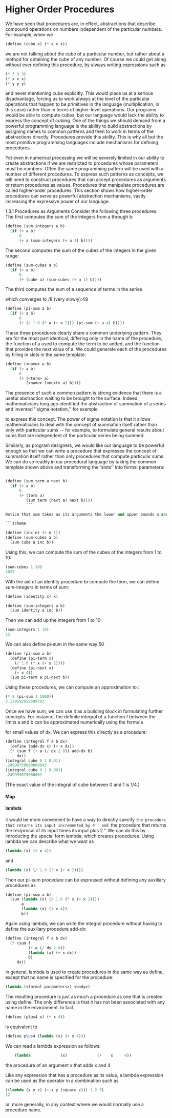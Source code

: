 
# Higher Order Procedures

We have seen that procedures are, in effect, abstractions that describe compound operations on numbers independent of the particular numbers. For example, when we
```scheme
(define (cube x) (* x x x))
```
we are not talking about the cube of a particular number, but rather about a method for obtaining the cube of any number. Of course we could get along without ever defining this procedure, by always writing expressions such as

```scheme
(* 3 3 3)
(* x x x)
(* y y y)        
```

and never mentioning cube explicitly. This would place us at a serious disadvantage, forcing us to work always at the level of the particular operations that happen to be primitives in the language (multiplication, in this case) rather than in terms of higher-level operations. Our programs would be able to compute cubes, but our language would lack the ability to express the concept of cubing. One of the things we should demand from a powerful programming language is the ability to build abstractions by assigning names to common patterns and then to work in terms of the abstractions directly. Procedures provide this ability. This is why all but the most primitive programming languages include mechanisms for defining procedures.

Yet even in numerical processing we will be severely limited in our ability to create abstractions if we are restricted to procedures whose parameters must be numbers. Often the same programming pattern will be used with a number of different procedures. To express such patterns as concepts, we will need to construct procedures that can accept procedures as arguments or return procedures as values. Procedures that manipulate procedures are called higher-order procedures. This section shows how higher-order procedures can serve as powerful abstraction mechanisms, vastly increasing the expressive power of our language.


1.3.1  Procedures as Arguments
Consider the following three procedures. The first computes the sum of the integers from a through b:

```scheme
(define (sum-integers a b)
  (if (> a b)
      0
      (+ a (sum-integers (+ a 1) b))))
```
The second computes the sum of the cubes of the integers in the given range:

```scheme
(define (sum-cubes a b)
  (if (> a b)
      0
      (+ (cube a) (sum-cubes (+ a 1) b))))
```
The third computes the sum of a sequence of terms in the series


which converges to /8 (very slowly):49

```scheme
(define (pi-sum a b)
  (if (> a b)
      0
      (+ (/ 1.0 (* a (+ a 2))) (pi-sum (+ a 4) b))))
```
These three procedures clearly share a common underlying pattern. They are for the most part identical, differing only in the name of the procedure, the function of a used to compute the term to be added, and the function that provides the next value of a. We could generate each of the procedures by filling in slots in the same template:
```scheme
(define (<name> a b)
  (if (> a b)
      0
      (+ (<term> a)
         (<name> (<next> a) b))))
```
The presence of such a common pattern is strong evidence that there is a useful abstraction waiting to be brought to the surface. Indeed, mathematicians long ago identified the abstraction of summation of a series and invented ''sigma notation,'' for example

to express this concept. The power of sigma notation is that it allows mathematicians to deal with the concept of summation itself rather than only with particular sums -- for example, to formulate general results about sums that are independent of the particular series being summed.

Similarly, as program designers, we would like our language to be powerful enough so that we can write a procedure that expresses the concept of summation itself rather than only procedures that compute particular sums. We can do so readily in our procedural language by taking the common template shown above and transforming the 'slots'' into formal parameters:
```scheme

(define (sum term a next b)
  (if (> a b)
      0
      (+ (term a)
         (sum term (next a) next b))))
         ```

Notice that sum takes as its arguments the lower and upper bounds a and b together with the procedures term and next. We can use sum just as we would any procedure. For example, we can use it (along with a procedure inc that increments its argument by 1) to define sum-cubes:

```scheme

(define (inc n) (+ n 1))
(define (sum-cubes a b)
  (sum cube a inc b))
```
Using this, we can compute the sum of the cubes of the integers from 1 to 10:
```scheme
(sum-cubes 1 10)
3025
```
With the aid of an identity procedure to compute the term, we can define sum-integers in terms of sum:
```scheme
(define (identity x) x)

(define (sum-integers a b)
  (sum identity a inc b))
```
Then we can add up the integers from 1 to 10:
```scheme
(sum-integers 1 10)
55
```
We can also define pi-sum in the same way:50
```scheme
(define (pi-sum a b)
  (define (pi-term x)
    (/ 1.0 (* x (+ x 2))))
  (define (pi-next x)
    (+ x 4))
  (sum pi-term a pi-next b))
```
Using these procedures, we can compute an approximation to  :
```scheme
(* 8 (pi-sum 1 1000))
3.139592655589783
```
Once we have sum, we can use it as a building block in formulating further concepts. For instance, the definite integral of a function f between the limits a and b can be approximated numerically using the formula


for small values of dx. We can express this directly as a procedure:
```scheme
(define (integral f a b dx)
  (define (add-dx x) (+ x dx))
  (* (sum f (+ a (/ dx 2.0)) add-dx b)
     dx))
(integral cube 0 1 0.01)
.24998750000000042
(integral cube 0 1 0.001)
.249999875000001
```

(The exact value of the integral of cube between 0 and 1 is 1/4.)
#### Map

#### lambda
it would be more convenient to have a way to directly specify ``the procedure that returns its input incremented by 4'' and ``the procedure that returns the reciprocal of its input times its input plus 2.'' We can do this by introducing the special form lambda, which creates procedures. Using lambda we can describe what we want as
```scheme
(lambda (x) (+ x 4))
```
and
```scheme
(lambda (x) (/ 1.0 (* x (+ x 2))))
```
Then our pi-sum procedure can be expressed without defining any auxiliary procedures as
```scheme
(define (pi-sum a b)
  (sum (lambda (x) (/ 1.0 (* x (+ x 2))))
       a
       (lambda (x) (+ x 4))
       b))
```
Again using lambda, we can write the integral procedure without having to define the auxiliary procedure add-dx:
```scheme
(define (integral f a b dx)
  (* (sum f
          (+ a (/ dx 2.0))
          (lambda (x) (+ x dx))
          b)
     dx))
```
In general, lambda is used to create procedures in the same way as define, except that no name is specified for the procedure:
```scheme
(lambda (<formal-parameters>) <body>)
```
The resulting procedure is just as much a procedure as one that is created using define. The only difference is that it has not been associated with any name in the environment. In fact,

```scheme
(define (plus4 x) (+ x 4))
```
is equivalent to
```scheme
(define plus4 (lambda (x) (+ x 4)))
```
We can read a lambda expression as follows:
```scheme
    (lambda             (x)             (+    x     4))
 ```                                               
 the procedure   of an argument x  that adds  x and 4

Like any expression that has a procedure as its value, a lambda expression can be used as the operator in a combination such as
```scheme
((lambda (x y z) (+ x y (square z))) 1 2 3)
12
```
or, more generally, in any context where we would normally use a procedure name.
